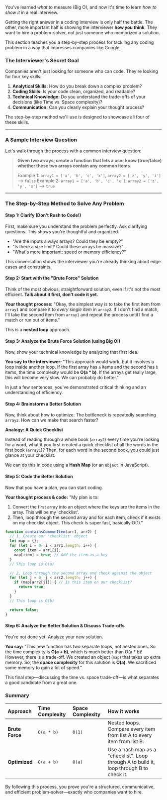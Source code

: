 You've learned *what* to measure (Big O), and now it's time to learn *how to show it* in a real interview.

Getting the right answer in a coding interview is only half the battle. The other, more important half is showing the interviewer **how you think**. They want to hire a problem-solver, not just someone who memorized a solution.

This section teaches you a step-by-step process for tackling any coding problem in a way that impresses companies like Google.

### The Interviewer's Secret Goal

Companies aren't just looking for someone who can code. They're looking for four key skills:

1.  **Analytical Skills:** How do you break down a complex problem?
2.  **Coding Skills:** Is your code clean, organized, and readable?
3.  **Technical Knowledge:** Do you understand the trade-offs of your decisions (like Time vs. Space complexity)?
4.  **Communication:** Can you clearly explain your thought process?

The step-by-step method we'll use is designed to showcase all four of these skills.

---

### A Sample Interview Question

Let's walk through the process with a common interview question:

> **Given two arrays, create a function that lets a user know (true/false) whether these two arrays contain any common items.**
>
> Example 1: `array1 = ['a', 'b', 'c', 'x']`, `array2 = ['z', 'y', 'i']` --> `false`
> Example 2: `array1 = ['a', 'b', 'c', 'x']`, `array2 = ['z', 'y', 'x']` --> `true`

---

### The Step-by-Step Method to Solve Any Problem

#### Step 1: Clarify (Don't Rush to Code!)

First, make sure you understand the problem perfectly. Ask clarifying questions. This shows you're thoughtful and organized.

*   "Are the inputs always arrays? Could they be empty?"
*   "Is there a size limit? Could these arrays be massive?"
*   "What's more important: speed or memory efficiency?"

This conversation shows the interviewer you're already thinking about edge cases and constraints.

#### Step 2: Start with the "Brute Force" Solution

Think of the most obvious, straightforward solution, even if it's not the most efficient. **Talk about it first, don't code it yet.**

**Your thought process:** "Okay, the simplest way is to take the first item from `array1` and compare it to *every single item* in `array2`. If I don't find a match, I'll take the second item from `array1` and repeat the process until I find a match or run out of items."

This is a **nested loop** approach.

#### Step 3: Analyze the Brute Force Solution (using Big O!)

Now, show your technical knowledge by analyzing that first idea.

**You say to the interviewer:** "This approach would work, but it involves a loop inside another loop. If the first array has `a` items and the second has `b` items, the time complexity would be **O(a * b)**. If the arrays get really large, this will become very slow. We can probably do better."

In just a few sentences, you've demonstrated critical thinking and an understanding of efficiency.

#### Step 4: Brainstorm a Better Solution

Now, think about how to optimize. The bottleneck is repeatedly searching `array2`. How can we make that search faster?

**Analogy: A Quick Checklist**

Instead of reading through a whole book (`array2`) every time you're looking for a word, what if you first created a quick checklist of all the words in the first book (`array1`)? Then, for each word in the second book, you could just glance at your checklist.

We can do this in code using a **Hash Map** (or an `Object` in JavaScript).

#### Step 5: Code the Better Solution

Now that you have a plan, you can start coding.

**Your thought process & code:**
"My plan is to:
1.  Convert the first array into an object where the keys are the items in the array. This will be my 'checklist'.
2.  Then, loop through the second array and for each item, check if it exists on my checklist object. This check is super fast, basically O(1)."

```javascript
function containsCommonItem(arr1, arr2) {
  // 1. Create our 'checklist' object
  let map = {};
  for (let i = 0; i < arr1.length; i++) {
    const item = arr1[i];
    map[item] = true; // Add the item as a key
  }
  // This loop is O(a)

  // 2. Loop through the second array and check against the object
  for (let j = 0; j < arr2.length; j++) {
    if (map[arr2[j]]) { // Is this item on our checklist?
      return true;
    }
  }
  // This loop is O(b)

  return false;
}
```

#### Step 6: Analyze the Better Solution & Discuss Trade-offs

You're not done yet! Analyze your new solution.

**You say:** "This new function has two separate loops, not nested ones. So the time complexity is **O(a + b)**, which is much better than O(a * b)! However, there is a trade-off. We created an object (`map`) that takes up extra memory. So, the **space complexity** for this solution is **O(a)**. We sacrificed some memory to gain a lot of speed."

This final step—discussing the time vs. space trade-off—is what separates a good candidate from a great one.

### Summary

| Approach          | Time Complexity | Space Complexity | How it works                                                               |
| :---------------- | :-------------- | :--------------- | :------------------------------------------------------------------------- |
| **Brute Force**   | `O(a * b)`      | `O(1)`           | Nested loops. Compare every item from list A to every item from list B.    |
| **Optimized**     | `O(a + b)`      | `O(a)`           | Use a hash map as a "checklist". Loop through A to build it, loop through B to check it. |

By following this process, you prove you're a structured, communicative, and efficient problem-solver—exactly who companies want to hire.
